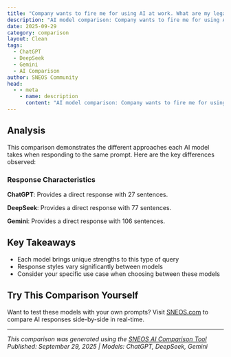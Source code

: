 ```yaml
---
title: "Company wants to fire me for using AI at work. What are my legal rights?"
description: "AI model comparison: Company wants to fire me for using AI at work. What are my legal rights?..."
date: 2025-09-29
category: comparison
layout: Clean
tags:
  - ChatGPT
  - DeepSeek
  - Gemini
  - AI Comparison
author: SNEOS Community
head:
  - - meta
    - name: description
      content: "AI model comparison: Company wants to fire me for using AI at work. What are my legal rights?..."
---
```


<ChatComparison
  title="Company wants to fire me for using AI at work. What are my legal rights?"
  prompt="Company wants to fire me for using AI at work. What are my legal rights?"
  :responses='{"ChatGPT": "I\u0027m sorry to hear about your situation. Your legal rights regarding being potentially fired for using AI at work can depend on several factors, including your location, your employment contract, company policies, and the specific circumstances of how you used AI. Here are some general considerations:\n\n1. **Employment At-Will vs. Contract**: \n - In many places, especially in the United States, employment is \u0022at-will,\u0022 meaning your employer can terminate you for any reason that is not illegal (or for no reason at all), unless you have a contract specifying otherwise. \n - If you have an employment contract or union agreement, it may provide more protections.\n\n2. **Company Policies**: \n - Check your employee handbook or any company policies regarding the use of technology, software, or AI tools. If using AI is explicitly prohibited or restricted, the company may have grounds for termination. \n - If there were unclear or no rules about using AI, you might argue the firing is unfair, though this can be difficult in at-will employment jurisdictions.\n\n3. **Nature of AI Use**: \n - Were you using AI tools to improve your productivity or complete tasks as part of your job? \n - Were you using AI in a way that violated confidentiality, intellectual property rights, or produced inaccurate or harmful work?\n\n4. **Discrimination or Retaliation**: \n - If you believe the firing is actually due to discrimination (e.g., race, gender, age) or retaliation (e.g., for reporting unethical practices), this could be illegal.\n\n5. **Privacy and Monitoring**: \n - Employers often have the right to monitor work activities on company devices. Using AI tools on company time or equipment might be subject to monitoring and policies about acceptable use.\n\n**What You Can Do**: \n- **Review your employment agreement and company policies.** \n- **Request a clear explanation from HR or management about the reasons for termination.** \n- **Document all communications and any relevant evidence.** \n- **Consider consulting an employment attorney who can advise based on your jurisdiction and specifics.**\n\nIf you provide your location or more details, I may be able to offer more tailored information.", "DeepSeek": "Of course. This is a complex and rapidly evolving area of employment law. The short answer is that your legal rights depend heavily on the specific circumstances and the laws in your location.\n\n**Disclaimer:** I am an AI assistant and cannot provide legal advice. This information is for educational purposes only. You should consult with an experienced employment lawyer in your jurisdiction for advice on your specific situation.\n\nHere is a breakdown of the key factors that will determine your legal rights if your company wants to fire you for using AI at work.\n\n### 1. The Most Critical Factor: Company Policy\n\nThis is the first place you need to look. Your rights are largely shaped by the rules your employer has set.\n\n* **Does a clear policy exist?** Check your employee handbook, any acceptable use policy for technology, or any recent communications from the company about AI.\n * **If a policy explicitly forbids the use of AI tools:** Your employer has a very strong case for termination. You knowingly violated a company rule.\n * **If the policy is vague or non-existent:** Your position is much stronger. You can argue that you were not properly informed that using AI was a fireable offense. You might have been acting in what you believed was the company\u0027s best interest by using modern tools to improve efficiency.\n * **If you received prior warnings:** If you were previously warned about using AI and continued, the company\u0027s case for termination is stronger.\n\n### 2. The Nature of Your AI Use and the \u0022Why\u0022\n\n*Why* the company objects to your AI use is crucial. Their reasoning could fall into several categories, each with different legal implications:\n\n* **Productivity/Time Misuse:** If you were using AI for personal tasks or to avoid work, this is typically grounds for a legitimate termination for performance or misconduct.\n* **Data Security and Confidentiality:** This is a major concern for companies.\n * **Did you input confidential, proprietary, or sensitive company data (e.g., client lists, financial projections, source code) into a public AI tool?** If so, this is a serious violation, likely justifying termination \u0022for cause.\u0022 You may have violated data protection laws (like GDPR, CCPA) or confidentiality agreements you signed.\n* **Quality of Work and Misrepresentation:** If the AI-generated work was substandard, contained errors (\u0022hallucinations\u0022), or was presented as your own original work in a way that harmed the company, this could be grounds for performance-based termination.\n* **Violation of Third-Party Agreements:** If your company has contracts with clients that prohibit the use of third-party tools for their work, and you used AI, you put the company in breach of contract.\n\n### 3. Your Employment Status: At-Will vs. Contract\n\n* **At-Will Employment (most common in the US):** In at-will employment states, an employer can fire you for any reason that is not illegal, or for no reason at all. They do **not** need to prove you did something \u0022fireable.\u0022 They just need a non-illegal reason.\n* **Contractual Employment:** If you have an employment contract, it may specify the terms under which you can be terminated. The contract might require a specific process or only allow termination \u0022for cause.\u0022 You would need to review your contract carefully.\n\n### 4. Illegal Reasons for Termination (The Exceptions to \u0022At-Will\u0022)\n\nEven in at-will employment, it is illegal to fire someone for a discriminatory or retaliatory reason. Ask yourself:\n\n* **Discrimination:** Was I fired because of my race, gender, religion, national origin, age (over 40), disability, or other protected characteristic? Using AI would be a pretext for an illegal motive.\n* **Retaliation:** Did I complain about something illegal happening at work (whistleblowing), or did I assert a legally protected right (like requesting family or medical leave)? If the AI accusation came right after such an action, it could be seen as retaliatory.\n* **Violation of Public Policy:** This is a narrower category, but it could include being fired for refusing to do something illegal or for performing a legal obligation (like jury duty).\n\n### Action Plan: What to Do Right Now\n\n1. **Do Not Sign Anything Immediately.** If HR presents you with a termination agreement or severance package, do not sign it on the spot. Tell them you need time to review it. These documents often require you to waive your right to sue.\n2. **Gather Evidence.**\n * Locate and save copies of all relevant company policies (employee handbook, AI guidelines).\n * Save any emails, chat messages, or performance reviews that mention your work or the use of AI. If you have praise for work that was AI-assisted, save that too.\n * Document all conversations about this issue, including who was present, what was said, and when it happened.\n3. **Consult an Employment Lawyer.** This is the most important step. Bring all your evidence to a lawyer who can:\n * Assess the strength of your employer\u0027s case.\n * Determine if you might have a claim for wrongful termination (e.g., discrimination, retaliation, or violation of public policy).\n * Advise you on negotiating a severance package.\n * Inform you if you are eligible for unemployment benefits (if you are fired without \u0022misconduct,\u0022 you likely are).\n4. **File for Unemployment.** If you are fired, apply for unemployment insurance benefits. If the company contests it, arguing you were fired for misconduct, you have the right to appeal that decision.\n\n### Summary Table\n\n| Scenario | Likely Legality of Termination |\n| :--- | :--- |\n| **You violated a clear, written policy against using AI.** | **Likely Legal** |\n| **You input confidential company data into a public AI.** | **Likely Legal** (and potentially a serious breach of contract/law) |\n| **There was no policy, and you used AI to improve work efficiency.** | **Potentially Unfair, but may be Legal** (in an at-will state). A lawyer can advise on negotiating leverage. |\n| **The reason given for AI use feels like a pretext for discrimination or retaliation.** | **Potentially Illegal** (You should strongly consider consulting a lawyer). |\n\nIn summary, your best defense is a clear understanding of company policy and the specific reason for your termination. Because this area is so new and fact-specific, getting professional legal counsel is essential to protecting your rights.", "Gemini": "Okay, this is a complex situation, and your legal rights depend heavily on several factors. Here\u0027s a breakdown of the issues, questions you need to consider, and steps you should take:\n\n**1. Key Factors Determining Your Rights:**\n\n* **Company Policy on AI Use:** This is the MOST important factor.\n * **Was there a written policy?** Does your company have a clear, written policy about the use of AI tools (like ChatGPT, Bard, etc.) at work? A policy is *much* easier for a company to defend.\n * **Was the policy communicated to you?** Even if a policy exists, were you made aware of it? Did you sign an acknowledgement of the policy? Was it in an employee handbook you received?\n * **What does the policy say?** Does it prohibit all AI use? Does it allow it with restrictions (e.g., only for certain tasks, only with approval, only with specific tools)? Does it address confidentiality and data security concerns related to AI? Is the policy clear and unambiguous? A vague policy is harder to enforce.\n * **Is the policy consistently enforced?** Has the company allowed other employees to use AI tools without consequence? Selective enforcement can weaken the company\u0027s justification for firing you.\n* **Nature of Your Work \u0026 Your Job Description:**\n * **Does your job description mention AI or automation?** If your role involves tasks that could be automated or enhanced by AI, it could complicate the situation.\n * **Were you hired for your specific skills, some of which you may have been able to replace or partially replace with AI use?**\n* **How You Used AI:**\n * **Did you use AI ethically and responsibly?** Did you use it to improve your work, increase efficiency, or generate new ideas?\n * **Did you input confidential company information into AI tools?** This is a *major* red flag and a serious breach of trust, especially if the AI tool\u0027s terms of service grant the AI company rights to the data. This could create significant legal and security risks for your employer.\n * **Did you represent AI-generated work as your own without attribution?** This could be considered plagiarism or misrepresentation, which can be grounds for termination.\n * **Did your AI usage violate any laws or regulations?** (e.g., data privacy laws, copyright laws).\n * **Did your AI usage lead to errors, inaccuracies, or other negative consequences for the company?**\n* **Your Employment Contract (if applicable):**\n * **Do you have an employment contract?** If so, what does it say about termination? Are there specific grounds for termination listed? Does it address intellectual property or confidential information?\n* **Your State\u0027s Laws:**\n * **\u0022At-will\u0022 employment:** Most U.S. states have \u0022at-will\u0022 employment, meaning you can be fired for any reason (or no reason) as long as it\u0027s not discriminatory or illegal. However, even in at-will states, there are exceptions (see below).\n * **Exceptions to at-will employment:**\n * **Discrimination:** You can\u0027t be fired based on your race, religion, gender, age, national origin, disability, or other protected characteristic. If you believe your firing is a pretext for discrimination, you may have a strong case.\n * **Retaliation:** You can\u0027t be fired for reporting illegal activity (whistleblowing), filing a worker\u0027s compensation claim, or taking legally protected leave (e.g., FMLA).\n * **Breach of contract:** If you have an employment contract, firing you in violation of the contract is illegal.\n * **Public policy exception:** Some states recognize a \u0022public policy\u0022 exception to at-will employment. This means you can\u0027t be fired for refusing to do something illegal or against public policy (e.g., refusing to falsify documents).\n * **Implied contract:** In some cases, an implied contract can be created through company handbooks, policies, or verbal promises. If these imply job security or specific termination procedures, it could limit the employer\u0027s ability to fire you.\n* **Documentation:**\n * **Do you have any evidence to support your claims?** This could include emails, memos, company policies, performance reviews, or witness statements. Keep copies of everything.\n\n**2. Questions to Ask Yourself:**\n\n* **What was the specific reason the company gave for firing you?** Get it in writing if possible.\n* **Did you violate a clearly defined company policy?**\n* **Did you use AI in a way that put the company at risk (e.g., data security breach)?**\n* **Were you warned about your AI usage before being fired?** A warning or performance improvement plan (PIP) would weaken your case.\n* **Do you believe the real reason for your firing is something else (e.g., discrimination)?**\n* **Have other employees used AI without being disciplined?**\n* **What is your gut feeling?** Do you feel the reason they\u0027re giving is genuine?\n\n**3. Steps You Should Take:**\n\n* **Document Everything:** Keep a detailed record of everything that happened, including dates, times, conversations, and any relevant documents. Back up your emails and any other electronic communication.\n* **Review Company Policies:** Carefully review your company\u0027s policies on AI usage, data security, and employee conduct.\n* **Request a Written Explanation:** Ask your employer to provide a written explanation for your termination.\n* **Consult with an Employment Lawyer:** This is the most important step. An employment lawyer can review your specific situation, advise you on your legal rights, and help you determine the best course of action. Many offer free or low-cost initial consultations. Search online for \u0022employment lawyer [your city/state]\u0022 or contact your local bar association for referrals.\n* **Consider Filing for Unemployment:** You are generally eligible for unemployment benefits unless you were fired for \u0022misconduct.\u0022 Whether using AI constitutes misconduct depends on the factors described above. Consult with a lawyer before filing.\n* **Negotiate a Severance Package (if offered):** If your employer offers a severance package, have an attorney review it before you sign anything. You may be able to negotiate better terms.\n* **Don\u0027t Sign Anything Without Legal Advice:** Do not sign any documents from your employer (e.g., a release of claims) without first consulting with an attorney.\n* **Stay Professional:** It\u0027s understandable to be upset, but avoid angry outbursts or making negative statements about your former employer on social media. This can hurt your future job prospects and potentially damage any legal case you might have.\n\n**Examples of Possible Scenarios and Outcomes:**\n\n* **Scenario 1: Clear Policy, Data Breach:** The company has a clear policy prohibiting the use of AI tools for work purposes, and you input confidential customer data into ChatGPT, resulting in a data breach. The company likely has a strong case for termination.\n* **Scenario 2: No Policy, Improved Efficiency:** The company has no policy on AI, and you use AI tools to improve your efficiency and generate new ideas, with no negative consequences. The company may have a harder time justifying termination, especially if other employees are doing the same thing.\n* **Scenario 3: Vague Policy, Pretext for Discrimination:** The company has a vague policy on AI, and you are fired for using it. However, you believe the real reason for your firing is discrimination based on your age or race. You may have a strong case for discrimination.\n\n**Important Considerations:**\n\n* **Honesty:** Be honest with your lawyer about your AI usage and the circumstances surrounding your termination.\n* **Timeliness:** There are deadlines for filing legal claims, so don\u0027t delay in seeking legal advice.\n\n**Disclaimer:** I am an AI chatbot and cannot provide legal advice. This information is for general educational purposes only and should not be considered a substitute for advice from a qualified attorney. You should consult with an attorney to discuss your specific legal situation.\n"}' 
  published-date="16:28"
/>

## Analysis

This comparison demonstrates the different approaches each AI model takes when responding to the same prompt. Here are the key differences observed:

### Response Characteristics

**ChatGPT**: Provides a direct response with 27 sentences. 

**DeepSeek**: Provides a direct response with 77 sentences. 

**Gemini**: Provides a direct response with 106 sentences. 

## Key Takeaways

- Each model brings unique strengths to this type of query
- Response styles vary significantly between models
- Consider your specific use case when choosing between these models

## Try This Comparison Yourself

Want to test these models with your own prompts? Visit [SNEOS.com](https://sneos.com) to compare AI responses side-by-side in real-time.

---

*This comparison was generated using the [SNEOS AI Comparison Tool](https://sneos.com)*
*Published: September 29, 2025 | Models: ChatGPT, DeepSeek, Gemini*
